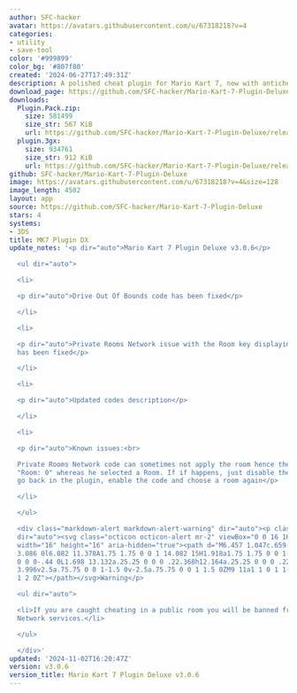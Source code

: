 ```yaml
---
author: SFC-hacker
avatar: https://avatars.githubusercontent.com/u/67318218?v=4
categories:
- utility
- save-tool
color: '#999899'
color_bg: '#807f80'
created: '2024-06-27T17:49:31Z'
description: A polished cheat plugin for Mario Kart 7, now with anticheat!
download_page: https://github.com/SFC-hacker/Mario-Kart-7-Plugin-Deluxe/releases
downloads:
  Plugin.Pack.zip:
    size: 581499
    size_str: 567 KiB
    url: https://github.com/SFC-hacker/Mario-Kart-7-Plugin-Deluxe/releases/download/v3.0.6/Plugin.Pack.zip
  plugin.3gx:
    size: 934761
    size_str: 912 KiB
    url: https://github.com/SFC-hacker/Mario-Kart-7-Plugin-Deluxe/releases/download/v3.0.6/plugin.3gx
github: SFC-hacker/Mario-Kart-7-Plugin-Deluxe
image: https://avatars.githubusercontent.com/u/67318218?v=4&size=128
image_length: 4502
layout: app
source: https://github.com/SFC-hacker/Mario-Kart-7-Plugin-Deluxe
stars: 4
systems:
- 3DS
title: MK7 Plugin DX
update_notes: '<p dir="auto">Mario Kart 7 Plugin Deluxe v3.0.6</p>

  <ul dir="auto">

  <li>

  <p dir="auto">Drive Out Of Bounds code has been fixed</p>

  </li>

  <li>

  <p dir="auto">Private Rooms Network issue with the Room key displaying in race too
  has been fixed</p>

  </li>

  <li>

  <p dir="auto">Updated codes description</p>

  </li>

  <li>

  <p dir="auto">Known issues:<br>

  Private Rooms Network code can sometimes not apply the room hence the user sees
  "Room: 0" whereas he selected a Room. If if happens, just disable the code, then
  go back in the plugin, enable the code and choose a room again</p>

  </li>

  </ul>

  <div class="markdown-alert markdown-alert-warning" dir="auto"><p class="markdown-alert-title"
  dir="auto"><svg class="octicon octicon-alert mr-2" viewBox="0 0 16 16" version="1.1"
  width="16" height="16" aria-hidden="true"><path d="M6.457 1.047c.659-1.234 2.427-1.234
  3.086 0l6.082 11.378A1.75 1.75 0 0 1 14.082 15H1.918a1.75 1.75 0 0 1-1.543-2.575Zm1.763.707a.25.25
  0 0 0-.44 0L1.698 13.132a.25.25 0 0 0 .22.368h12.164a.25.25 0 0 0 .22-.368Zm.53
  3.996v2.5a.75.75 0 0 1-1.5 0v-2.5a.75.75 0 0 1 1.5 0ZM9 11a1 1 0 1 1-2 0 1 1 0 0
  1 2 0Z"></path></svg>Warning</p>

  <ul dir="auto">

  <li>If you are caught cheating in a public room you will be banned from every Pretendo
  Network services.</li>

  </ul>

  </div>'
updated: '2024-11-02T16:20:47Z'
version: v3.0.6
version_title: Mario Kart 7 Plugin Deluxe v3.0.6
---
```

